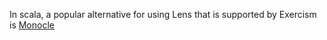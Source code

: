In scala, a popular alternative for using Lens that is supported
by Exercism is [Monocle](https://www.optics.dev/Monocle/)